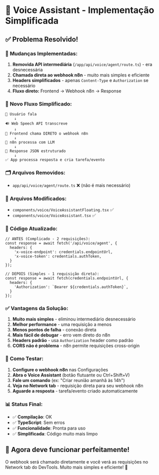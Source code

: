 # 🎉 Voice Assistant - Implementação Simplificada

## ✅ **Problema Resolvido!**

### 🔧 **Mudanças Implementadas:**

1. **Removida API intermediária** (`/app/api/voice/agent/route.ts`) - era desnecessária
2. **Chamada direta ao webhook n8n** - muito mais simples e eficiente
3. **Headers simplificados** - apenas `Content-Type` e `Authorization` se necessário
4. **Fluxo direto:** Frontend → Webhook n8n → Response

### 📡 **Novo Fluxo Simplificado:**

```
🎤 Usuário fala 
    ↓
🔊 Web Speech API transcreve
    ↓
📡 Frontend chama DIRETO o webhook n8n
    ↓
🤖 n8n processa com LLM
    ↓
📨 Response JSON estruturado
    ↓
✅ App processa resposta e cria tarefa/evento
```

### 🗂️ **Arquivos Removidos:**
- `app/api/voice/agent/route.ts` ❌ (não é mais necessário)

### 📝 **Arquivos Modificados:**
- `components/voice/VoiceAssistantFloating.tsx` ✅
- `components/voice/VoiceAssistant.tsx` ✅

### 🚀 **Código Atualizado:**

```tsx
// ANTES (Complicado - 2 requisições):
const response = await fetch('/api/voice/agent', {
  headers: {
    'x-voice-endpoint': credentials.endpointUrl,
    'x-voice-token': credentials.authToken,
  }
});

// DEPOIS (Simples - 1 requisição direta):
const response = await fetch(credentials.endpointUrl, {
  headers: {
    'Authorization': `Bearer ${credentials.authToken}`,
  }
});
```

### ✅ **Vantagens da Solução:**

1. **Muito mais simples** - eliminou intermediário desnecessário
2. **Melhor performance** - uma requisição a menos
3. **Menos pontos de falha** - conexão direta
4. **Mais fácil de debugar** - erro vem direto do n8n
5. **Headers padrão** - usa `Authorization` header como padrão
6. **CORS não é problema** - n8n permite requisições cross-origin

### 🎯 **Como Testar:**

1. **Configure o webhook n8n** nas Configurações
2. **Abra o Voice Assistant** (botão flutuante ou Ctrl+Shift+V)
3. **Fale um comando** (ex: "Criar reunião amanhã às 14h")
4. **Veja no Network tab** - requisição direta para seu webhook n8n
5. **Aguarde a resposta** - tarefa/evento criado automaticamente

### 📊 **Status Final:**
- ✅ **Compilação**: OK
- ✅ **TypeScript**: Sem erros
- ✅ **Funcionalidade**: Pronta para uso
- ✅ **Simplificada**: Código muito mais limpo

## 🎉 **Agora deve funcionar perfeitamente!**

O webhook será chamado diretamente e você verá as requisições no Network tab do DevTools. Muito mais simples e eficiente! 🚀
